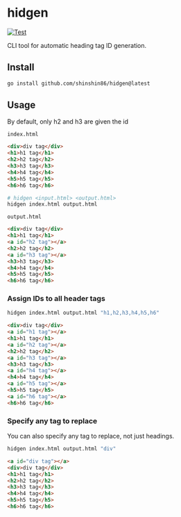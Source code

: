 # hidgen
[![Test](https://github.com/shinshin86/hidgen/actions/workflows/test.yml/badge.svg)](https://github.com/shinshin86/hidgen/actions/workflows/test.yml)

CLI tool for automatic heading tag ID generation.

## Install

```sh
go install github.com/shinshin86/hidgen@latest
```

## Usage
By default, only h2 and h3 are given the id

`index.html`

```html
<div>div tag</div>
<h1>h1 tag</h1>
<h2>h2 tag</h2>
<h3>h3 tag</h3>
<h4>h4 tag</h4>
<h5>h5 tag</h5>
<h6>h6 tag</h6>
```

```sh
# hidgen <input.html> <output.html>
hidgen index.html output.html
```

`output.html`

```html
<div>div tag</div>
<h1>h1 tag</h1>
<a id="h2 tag"></a>
<h2>h2 tag</h2>
<a id="h3 tag"></a>
<h3>h3 tag</h3>
<h4>h4 tag</h4>
<h5>h5 tag</h5>
<h6>h6 tag</h6>
```

### Assign IDs to all header tags

```sh
hidgen index.html output.html "h1,h2,h3,h4,h5,h6"
```


```html
<div>div tag</div>
<a id="h1 tag"></a>
<h1>h1 tag</h1>
<a id="h2 tag"></a>
<h2>h2 tag</h2>
<a id="h3 tag"></a>
<h3>h3 tag</h3>
<a id="h4 tag"></a>
<h4>h4 tag</h4>
<a id="h5 tag"></a>
<h5>h5 tag</h5>
<a id="h6 tag"></a>
<h6>h6 tag</h6>
```

### Specify any tag to replace

You can also specify any tag to replace, not just headings.

```sh
hidgen index.html output.html "div"
```

```html
<a id="div tag"></a>
<div>div tag</div>
<h1>h1 tag</h1>
<h2>h2 tag</h2>
<h3>h3 tag</h3>
<h4>h4 tag</h4>
<h5>h5 tag</h5>
<h6>h6 tag</h6>
```